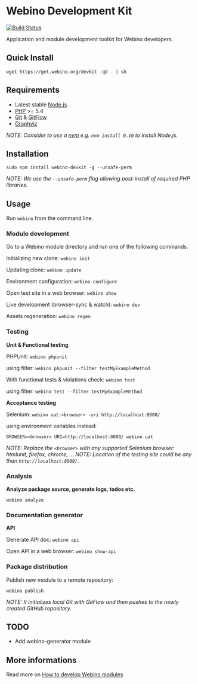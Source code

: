 # Webino Development Kit

[![Build Status](https://travis-ci.org/webino/webino-devkit.svg?branch=develop)](https://travis-ci.org/webino/webino-devkit)

Application and module development toolkit for Webino developers. 

## Quick Install

`wget https://get.webino.org/devkit -qO - | sh`

## Requirements

- Latest stable [Node.js](http://nodejs.org/)
- [PHP](http://php.net/) >= 5.4
- [Git](http://git-scm.com) & [GitFlow](https://github.com/nvie/gitflow)
- [Graphviz](http://www.graphviz.org)

*NOTE: Consider to use a [nvm](https://github.com/creationix/nvm) e.g. `nvm install 0.10` to install Node.js.*

## Installation

`sudo npm install webino-devkit -g --unsafe-perm`

*NOTE: We use the `--unsafe-perm` flag allowing post-install of required PHP libraries.*

## Usage

Run `webino` from the command line.

### Module development

Go to a Webino module directory and run one of the following commands.

Initializing new clone: `webino init`

Updating clone: `webino update`

Environment configuration: `webino configure`

Open test site in a web browser: `webino show`

Live development (browser-sync & watch): `webino dev`

Assets regeneration: `webino regen`

### Testing

**Unit & Functional testing**

PHPUnit: `webino phpunit`

using filter: `webino phpunit --filter testMyExampleMethod`

With functional tests & violations check: `webino test`

using filter: `webino test --filter testMyExampleMethod`

**Acceptance testing**

Selenium: `webino uat:<browser> -uri http://localhost:8080/`

using environment variables instead:

`BROWSER=<browser> URI=http://localhost:8080/ webino uat`

*NOTE: Replace the `<browser>` with any supported Selenium browser: htmlunit, firefox, chrome, ...*
*NOTE: Location of the testing site could be any than `http://localhost:8080/`.*

### Analysis

**Analyze package source, generate logs, todos etc.**

`webino analyze`

### Documentation generator

**API**

Generate API doc: `webino api`

Open API in a web browser: `webino show-api`

### Package distribution

Publish new module to a remote repository:

`webino publish`

*NOTE: It initializes local Git with GitFlow and then pushes to the newly created GitHub repository.*

## TODO

- Add webino-generator module

## More informations

Read more on [How to develop Webino modules](https://github.com/webino/Webino/wiki/How-to-develop-Webino-modules)
